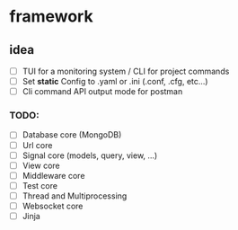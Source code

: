 # framework

## idea
- [ ] TUI for a monitoring system / CLI for project commands
- [ ] Set **static** Config to .yaml or .ini (.conf, .cfg, etc...)
- [ ] Cli command API output mode for postman

### TODO:
- [ ] Database core (MongoDB)
- [ ] Url core
- [ ] Signal core (models, query, view, ...)
- [ ] View core
- [ ] Middleware core
- [ ] Test core
- [ ] Thread and Multiprocessing
- [ ] Websocket core
- [ ] Jinja